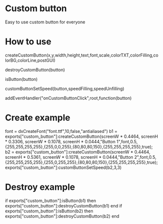 # Custom button
Easy to use custom button for everyone

# How to use

createCustomButton(x,y,width,height,text,font,scale,colorTXT,colorFilling,colorBG,colorLine,postGUI)

destroyCustomButton(button)

isButton(button)

customButtonSetSpeed(button,speedFilling,speedUnfilling)

addEventHandler("onCustomButtonClick",root,function(button)

# Create example

font = dxCreateFont("font.ttf",10,false,"antialiased")
b1 = exports["custom_button"]:createCustomButton(screenW * 0.4464, screenH * 0.3306, screenW * 0.1078, screenH * 0.0444,"Button 1",font,0.5,{255,255,255,255},{255,0,0,255},{80,80,80,150},{255,255,255,255},true);
b2 = exports["custom_button"]:createCustomButton(screenW * 0.4464, screenH * 0.5361, screenW * 0.1078, screenH * 0.0444,"Button 2",font,0.5,{255,255,255,255},{255,0,255,255},{80,80,80,150},{255,255,255,255},true);
exports["custom_button"]:customButtonSetSpeed(b2,3,3)

# Destroy example
if exports["custom_button"]:isButton(b1) then
	exports["custom_button"]:destroyCustomButton(b1)
end
if exports["custom_button"]:isButton(b2) then
	exports["custom_button"]:destroyCustomButton(b2)
end
